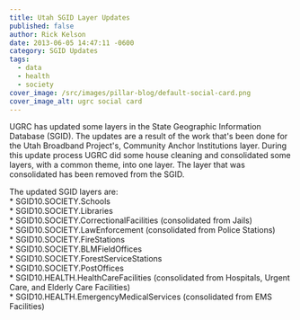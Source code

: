 ```yaml
---
title: Utah SGID Layer Updates
published: false
author: Rick Kelson
date: 2013-06-05 14:47:11 -0600
category: SGID Updates
tags:
  - data
  - health
  - society
cover_image: /src/images/pillar-blog/default-social-card.png
cover_image_alt: ugrc social card
---
```


<p>UGRC has updated some layers in the State Geographic Information Database (SGID). The updates are a result of the work that's been done for the Utah Broadband Project's, Community Anchor Institutions layer. During this update process UGRC did some house cleaning and consolidated some layers, with a common theme, into one layer. The layer that was consolidated has been removed from the SGID.</p>
<p>The updated SGID layers are:<br />
* SGID10.SOCIETY.Schools<br />
* SGID10.SOCIETY.Libraries<br />
* SGID10.SOCIETY.CorrectionalFacilities (consolidated from Jails)<br />
* SGID10.SOCIETY.LawEnforcement (consolidated from Police Stations)<br />
* SGID10.SOCIETY.FireStations<br />
* SGID10.SOCIETY.BLMFieldOffices<br />
* SGID10.SOCIETY.ForestServiceStations<br />
* SGID10.SOCIETY.PostOffices<br />
* SGID10.HEALTH.HealthCareFacilities (consolidated from Hospitals, Urgent Care, and Elderly Care Facilities)<br />
* SGID10.HEALTH.EmergencyMedicalServices (consolidated from EMS Facilities)</p>
